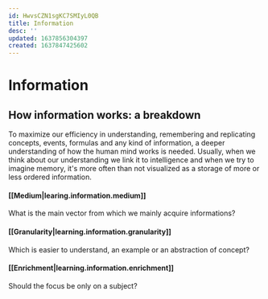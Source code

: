 ```yaml
---
id: HwvsCZN1sgKC7SMIyL0QB
title: Information
desc: ''
updated: 1637856304397
created: 1637847425602
---
```

# Information

## How information works: a breakdown

To maximize our efficiency in understanding, remembering and replicating concepts, events, formulas and any kind of information, a deeper understanding of how the human mind works is needed. Usually, when we think about our understanding we link it to intelligence and when we try to imagine memory, it's more often than not visualized as a storage of more or less ordered information. 

#### [[Medium|learing.information.medium]]
What is the main vector from which we mainly acquire informations?

#### [[Granularity|learning.information.granularity]]
Which is easier to understand, an example or an abstraction of concept?

#### [[Enrichment|learning.information.enrichment]]
Should the focus be only on a subject?
